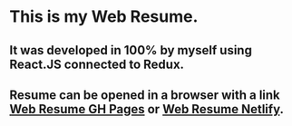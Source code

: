 # This is my **Web Resume**.

## It was developed in 100% by myself using **React.JS** connected to **Redux**.

## Resume can be opened in a browser with a link **[Web Resume GH Pages](https://flisergio.github.io/resume/)** or **[Web Resume Netlify](https://flisergio-resume.netlify.app/)**.
